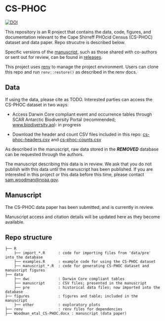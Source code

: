 # CS-PHOC

[![DOI](https://zenodo.org/badge/514008683.svg)](https://zenodo.org/badge/latestdoi/514008683)

This repository is an R project that contains the data, code, figures, and documentation relevant to the Cape Shirreff PHOcid Census (CS-PHOC) dataset and data paper. Repo strucutre is described below.

Specific versions of the [manuscript](Woodman_etal_CS-PHOC.docx), such as those shared with co-authors or sent out for review, can be found in [releases](https://github.com/us-amlr/cs-phoc/releases). 

This project uses [renv](https://github.com/rstudio/renv/) to manage the project environment. Users can clone this repo and run `renv::restore()` as described in the renv docs.

## Data

If using the data, please cite as TODO. Interested parties can access the CS-PHOC dataset in two ways:

- Access Darwin Core compliant event and occurrence tables through SCAR Antarctic Biodiversity Portal (recommended; www.biodiversity.aq): in progress

- Download the header and count CSV files included in this repo: [cs-phoc-headers.csv](data/manuscript/cs-phoc-headers.csv) and [cs-phoc-counts.csv](data/manuscript/cs-phoc-hcounts.csv)

As described in the manuscript, raw data stored in the ***REMOVED*** database can be requested through the authors.

The manuscript describing this data is in review. We ask that you do not publish with this data until the manuscript has been published. If you are interested in this project or this data before this time, please contact [sam.woodman@noaa.gov](mailto:sam.woodman@noaa.gov).


## Manuscript

The CS-PHOC data paper has been submitted, and is currently in review. 

Manuscript access and citation details will be updated here as they become available.

## Repo structure

```
├── R                     
    ├── import_*.R      : code for importing files from 'data/pre' into the database
    ├── examples.R      : example code for using the CS-PHOC dataset
    ├── manuscript_*.R  : code for generating CS-PHOC dataset and manuscript figures
├── data                  
    ├── dwc             : Darwin Core compliant tables
    ├── manuscript      : CSV files; presented in the manuscript
    ├── pre             : historical data files; now imported into the database
├── figures             : figures and table; included in the manuscript
    ├── other           : exploratory plots
├── renv                : renv files for dependencies
├── Woodman_etal_CS-PHOC.docx : manuscript (data paper)
```
